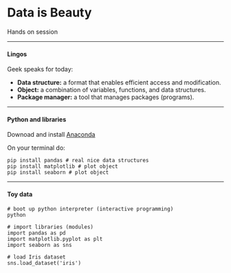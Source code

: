 # Data is Beauty

Hands on session

---
#### Lingos
Geek speaks for today:
- **Data structure:**  a format that enables efficient access and modification.
- **Object:** a combination of variables, functions, and data structures.
- **Package manager:** a tool that manages packages (programs).

---

#### Python and libraries

Downoad and install [Anaconda](https://www.anaconda.com/download/)

On your terminal do: 
```
pip install pandas # real nice data structures
pip install matplotlib # plot object
pip install seaborn # plot object
```

---

#### Toy data

```
# boot up python interpreter (interactive programming)
python

# import libraries (modules)
import pandas as pd 
import matplotlib.pyplot as plt 
import seaborn as sns 

# load Iris dataset
sns.load_dataset('iris')

```

